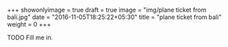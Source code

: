 +++
showonlyimage = true
draft = true
image = "img/plane ticket from bali.jpg"
date = "2016-11-05T18:25:22+05:30"
title = "plane ticket from bali"
weight = 0
+++

TODO Fill me in.

